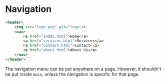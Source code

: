 # Navigation

```html
<header>
    <img src="logo.png" alt="logo"/>
    <nav>
        <a href="index.html">Home</a>
        <a href="services.html">Services</a>
        <a href="contact.html">Contact</a>
        <a href="about.html">About Us</a>
    </nav>
</header>```
```

The navigation menu can be put anywhere on a page. However, it shouldn't be put inside `main`, unless the navigation is specific for that page.
